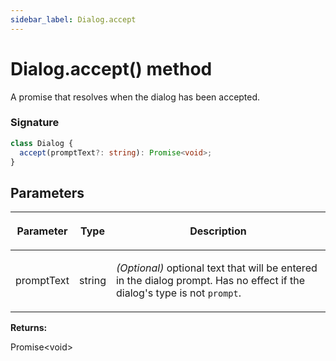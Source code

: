 ```yaml
---
sidebar_label: Dialog.accept
---
```


# Dialog.accept() method

A promise that resolves when the dialog has been accepted.

### Signature

```typescript
class Dialog {
  accept(promptText?: string): Promise<void>;
}
```

## Parameters

<table><thead><tr><th>

Parameter

</th><th>

Type

</th><th>

Description

</th></tr></thead>
<tbody><tr><td>

promptText

</td><td>

string

</td><td>

_(Optional)_ optional text that will be entered in the dialog prompt. Has no effect if the dialog's type is not `prompt`.

</td></tr>
</tbody></table>

**Returns:**

Promise&lt;void&gt;
